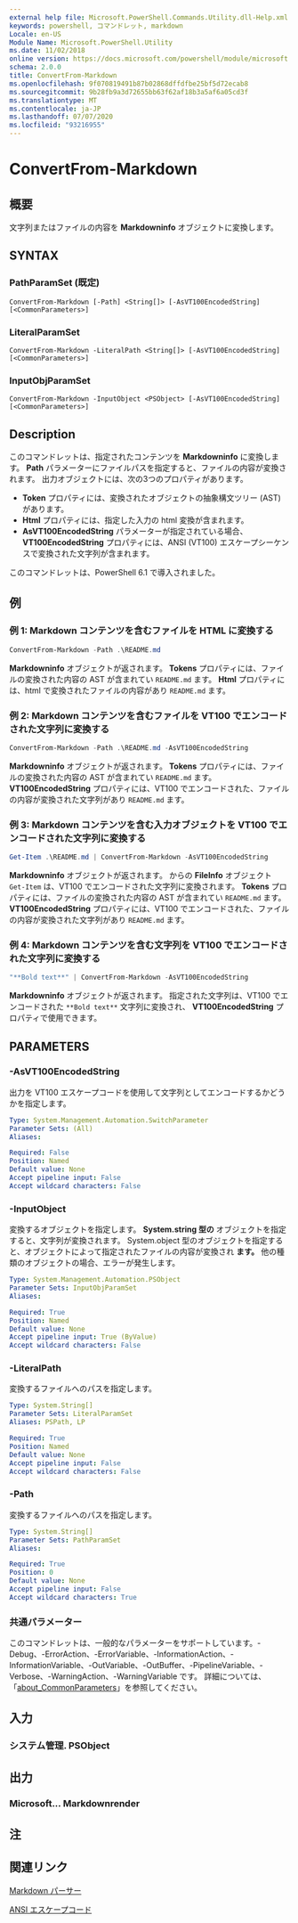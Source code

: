 ```yaml
---
external help file: Microsoft.PowerShell.Commands.Utility.dll-Help.xml
keywords: powershell, コマンドレット, markdown
Locale: en-US
Module Name: Microsoft.PowerShell.Utility
ms.date: 11/02/2018
online version: https://docs.microsoft.com/powershell/module/microsoft.powershell.utility/convertfrom-markdown?view=powershell-7.1&WT.mc_id=ps-gethelp
schema: 2.0.0
title: ConvertFrom-Markdown
ms.openlocfilehash: 9f070819491b87b02868dffdfbe25bf5d72ecab8
ms.sourcegitcommit: 9b28fb9a3d72655bb63f62af18b3a5af6a05cd3f
ms.translationtype: MT
ms.contentlocale: ja-JP
ms.lasthandoff: 07/07/2020
ms.locfileid: "93216955"
---
```

# ConvertFrom-Markdown

## 概要
文字列またはファイルの内容を **Markdowninfo** オブジェクトに変換します。

## SYNTAX

### PathParamSet (既定)

```
ConvertFrom-Markdown [-Path] <String[]> [-AsVT100EncodedString] [<CommonParameters>]
```

### LiteralParamSet

```
ConvertFrom-Markdown -LiteralPath <String[]> [-AsVT100EncodedString] [<CommonParameters>]
```

### InputObjParamSet

```
ConvertFrom-Markdown -InputObject <PSObject> [-AsVT100EncodedString] [<CommonParameters>]
```

## Description

このコマンドレットは、指定されたコンテンツを **Markdowninfo** に変換します。 **Path** パラメーターにファイルパスを指定すると、ファイルの内容が変換されます。 出力オブジェクトには、次の3つのプロパティがあります。

- **Token** プロパティには、変換されたオブジェクトの抽象構文ツリー (AST) があります。
- **Html** プロパティには、指定した入力の html 変換が含まれます。
- **AsVT100EncodedString** パラメーターが指定されている場合、 **VT100EncodedString** プロパティには、ANSI (VT100) エスケープシーケンスで変換された文字列が含まれます。

このコマンドレットは、PowerShell 6.1 で導入されました。

## 例

### 例 1: Markdown コンテンツを含むファイルを HTML に変換する

```powershell
ConvertFrom-Markdown -Path .\README.md
```

**Markdowninfo** オブジェクトが返されます。 **Tokens** プロパティには、ファイルの変換された内容の AST が含まれてい `README.md` ます。 **Html** プロパティには、html で変換されたファイルの内容があり `README.md` ます。

### 例 2: Markdown コンテンツを含むファイルを VT100 でエンコードされた文字列に変換する

```powershell
ConvertFrom-Markdown -Path .\README.md -AsVT100EncodedString
```

**Markdowninfo** オブジェクトが返されます。 **Tokens** プロパティには、ファイルの変換された内容の AST が含まれてい `README.md` ます。 **VT100EncodedString** プロパティには、VT100 でエンコードされた、ファイルの内容が変換された文字列があり `README.md` ます。

### 例 3: Markdown コンテンツを含む入力オブジェクトを VT100 でエンコードされた文字列に変換する

```powershell
Get-Item .\README.md | ConvertFrom-Markdown -AsVT100EncodedString
```

**Markdowninfo** オブジェクトが返されます。 からの **FileInfo** オブジェクト `Get-Item` は、VT100 でエンコードされた文字列に変換されます。 **Tokens** プロパティには、ファイルの変換された内容の AST が含まれてい `README.md` ます。 **VT100EncodedString** プロパティには、VT100 でエンコードされた、ファイルの内容が変換された文字列があり `README.md` ます。

### 例 4: Markdown コンテンツを含む文字列を VT100 でエンコードされた文字列に変換する

```powershell
"**Bold text**" | ConvertFrom-Markdown -AsVT100EncodedString
```

**Markdowninfo** オブジェクトが返されます。 指定された文字列は、VT100 でエンコードされた `**Bold text**` 文字列に変換され、 **VT100EncodedString** プロパティで使用できます。

## PARAMETERS

### -AsVT100EncodedString

出力を VT100 エスケープコードを使用して文字列としてエンコードするかどうかを指定します。

```yaml
Type: System.Management.Automation.SwitchParameter
Parameter Sets: (All)
Aliases:

Required: False
Position: Named
Default value: None
Accept pipeline input: False
Accept wildcard characters: False
```

### -InputObject

変換するオブジェクトを指定します。 **System.string 型の** オブジェクトを指定すると、文字列が変換されます。 System.object 型のオブジェクトを指定すると、オブジェクトによって指定されたファイルの内容が変換され **ます。** 他の種類のオブジェクトの場合、エラーが発生します。

```yaml
Type: System.Management.Automation.PSObject
Parameter Sets: InputObjParamSet
Aliases:

Required: True
Position: Named
Default value: None
Accept pipeline input: True (ByValue)
Accept wildcard characters: False
```

### -LiteralPath

変換するファイルへのパスを指定します。

```yaml
Type: System.String[]
Parameter Sets: LiteralParamSet
Aliases: PSPath, LP

Required: True
Position: Named
Default value: None
Accept pipeline input: False
Accept wildcard characters: False
```

### -Path

変換するファイルへのパスを指定します。

```yaml
Type: System.String[]
Parameter Sets: PathParamSet
Aliases:

Required: True
Position: 0
Default value: None
Accept pipeline input: False
Accept wildcard characters: True
```

### 共通パラメーター

このコマンドレットは、一般的なパラメーターをサポートしています。-Debug、-ErrorAction、-ErrorVariable、-InformationAction、-InformationVariable、-OutVariable、-OutBuffer、-PipelineVariable、-Verbose、-WarningAction、-WarningVariable です。 詳細については、「[about_CommonParameters](https://go.microsoft.com/fwlink/?LinkID=113216)」を参照してください。

## 入力

### システム管理. PSObject

## 出力

### Microsoft... Markdownrender

## 注

## 関連リンク

[Markdown パーサー](https://github.com/lunet-io/markdig)

[ANSI エスケープコード](https://wikipedia.org/wiki/ANSI_escape_code)

